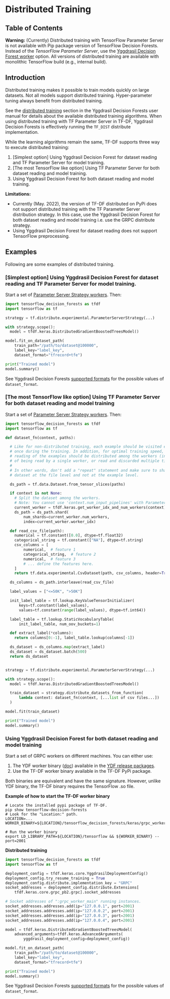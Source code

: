 # Distributed Training

<!-- docs_infra:strip_begin -->

## Table of Contents

<!--ts-->

<!--te-->

<!-- docs_infra:strip_end -->

**Warning:** (Currently) Distributed training with TensorFlow Parameter Server
is not available with Pip package version of TensorFlow Decision Forests.
Instead of the *TensorFlow Parameter Server*, use the
[Yggdrasil Decision Forest worker](https://www.tensorflow.org/decision_forests/distributed_training#using_yggdrasil_decision_forest_for_both_dataset_reading_and_model_training)
option. All versions of distributed training are available with monolithic
TensorFlow build (e.g., internal build).

## Introduction

Distributed training makes it possible to train models quickly on large
datasets. Not all models support distributed training. Hyper-parameter tuning
always benefit from distributed training.

See the
[distributed training](https://github.com/google/yggdrasil-decision-forests/blob/main/documentation/user_manual.md#distributed-training)
section in the Yggdrasil Decision Forests user manual for details about the
available distributed training algorithms. When using distributed training with
TF Parameter Server in TF-DF, Yggdrasil Decision Forests is effectively running
the `TF_DIST` distribute implementation.

While the learning algorithms remain the same, TF-DF supports three way to
execute distributed training:

1.  [Simplest option] Using Yggdrasil Decision Forest for dataset reading and TF
    Parameter Server for model training.
1.  [The most TensorFlow like option] Using TF Parameter Server for both dataset
    reading and model training.
1.  Using Yggdrasil Decision Forest for both dataset reading and model training.

**Limitations:**

-   Currently (May. 2022), the version of TF-DF distributed on PyPi does not
    support distributed training with the TF Parameter Server distribution
    strategy. In this case, use the Yggdrasil Decision Forest for both dataset
    reading and model training i.e. use the GRPC distribute strategy.
-   Using Yggdrasil Decision Forest for dataset reading does not support
    TensorFlow preprocessing.

## Examples

Following are some examples of distributed training.

### [Simplest option] Using Yggdrasil Decision Forest for dataset reading and TF Parameter Server for model training.

Start a set of
[Parameter Server Strategy workers](https://www.tensorflow.org/api_docs/python/tf/distribute/experimental/ParameterServerStrategy).
Then:

```python
import tensorflow_decision_forests as tfdf
import tensorflow as tf

strategy = tf.distribute.experimental.ParameterServerStrategy(...)

with strategy.scope():
  model = tfdf.keras.DistributedGradientBoostedTreesModel()

model.fit_on_dataset_path(
    train_path="/path/to/dataset@100000",
    label_key="label_key",
    dataset_format="tfrecord+tfe")

print("Trained model")
model.summary()
```

See Yggdrasil Decision Forests
[supported formats](https://github.com/google/yggdrasil-decision-forests/blob/main/documentation/user_manual.md#dataset-path-and-format)
for the possible values of `dataset_format`.

### [The most TensorFlow like option] Using TF Parameter Server for both dataset reading and model training

Start a set of
[Parameter Server Strategy workers](https://www.tensorflow.org/api_docs/python/tf/distribute/experimental/ParameterServerStrategy).
Then:

```python
import tensorflow_decision_forests as tfdf
import tensorflow as tf

def dataset_fn(context, paths):

  # Like for non-distributed training, each example should be visited exactly
  # once during the training. In addition, for optimal training speed, the
  # reading of the examples should be distributed among the workers (instead
  # of being read by a single worker, or read and discarded multiple times).
  #
  # In other words, don't add a "repeat" statement and make sure to shard the
  # dataset at the file level and not at the example level.

  ds_path = tf.data.Dataset.from_tensor_slices(paths)

  if context is not None:
    # Split the dataset among the workers.
    # Note: You cannot use 'context.num_input_pipelines' with ParameterServerV2.
    current_worker = tfdf.keras.get_worker_idx_and_num_workers(context)
    ds_path = ds_path.shard(
        num_shards=current_worker.num_workers,
        index=current_worker.worker_idx)

  def read_csv_file(path):
    numerical = tf.constant([0.0], dtype=tf.float32)
    categorical_string = tf.constant(["NA"], dtype=tf.string)
    csv_columns = [
        numerical,  # feature 1
        categorical_string,  # feature 2
        numerical,  # feature 3
        # ... define the features here.
    ]
    return tf.data.experimental.CsvDataset(path, csv_columns, header=True)

  ds_columns = ds_path.interleave(read_csv_file)

  label_values = ["<=50K", ">50K"]

  init_label_table = tf.lookup.KeyValueTensorInitializer(
      keys=tf.constant(label_values),
      values=tf.constant(range(label_values), dtype=tf.int64))

  label_table = tf.lookup.StaticVocabularyTable(
      init_label_table, num_oov_buckets=1)

  def extract_label(*columns):
    return columns[0:-1], label_table.lookup(columns[-1])

  ds_dataset = ds_columns.map(extract_label)
  ds_dataset = ds_dataset.batch(500)
  return ds_dataset


strategy = tf.distribute.experimental.ParameterServerStrategy(...)

with strategy.scope():
  model = tfdf.keras.DistributedGradientBoostedTreesModel()

  train_dataset = strategy.distribute_datasets_from_function(
      lambda context: dataset_fn(context, [...list of csv files...])
  )

model.fit(train_dataset)

print("Trained model")
model.summary()
```

### Using Yggdrasil Decision Forest for both dataset reading and model training

Start a set of GRPC workers on different machines. You can either use:

1.  The YDF worker binary
    ([doc](https://github.com/google/yggdrasil-decision-forests/blob/main/documentation/user_manual.md#grpc-distribute-implementation-recommended))
    available in the
    [YDF release packages](https://github.com/google/yggdrasil-decision-forests/releases).
2.  Use the TF-DF worker binary available in the TF-DF PyPi package.

Both binaries are equivalent and have the same signature. However, unlike YDF
binary, the TF-DF binary requires the TensorFlow .so file.

**Example of how to start the TF-DF worker binary**

```shell
# Locate the installed pypi package of TF-DF.
pip show tensorflow-decision-forests
# Look for the "Location:" path.
LOCATION=...
WORKER_BINARY=${LOCATION}/tensorflow_decision_forests/keras/grpc_worker_main

# Run the worker binary
export LD_LIBRARY_PATH=${LOCATION}/tensorflow && ${WORKER_BINARY} --port=2001
```

**Distributed training**

```python
import tensorflow_decision_forests as tfdf
import tensorflow as tf

deployment_config = tfdf.keras.core.YggdrasilDeploymentConfig()
deployment_config.try_resume_training = True
deployment_config.distribute.implementation_key = "GRPC"
socket_addresses = deployment_config.distribute.Extensions[
    tfdf.keras.core.grpc_pb2.grpc].socket_addresses

# Socket addresses of ":grpc_worker_main" running instances.
socket_addresses.addresses.add(ip="127.0.0.1", port=2001)
socket_addresses.addresses.add(ip="127.0.0.2", port=2001)
socket_addresses.addresses.add(ip="127.0.0.3", port=2001)
socket_addresses.addresses.add(ip="127.0.0.4", port=2001)

model = tfdf.keras.DistributedGradientBoostedTreesModel(
    advanced_arguments=tfdf.keras.AdvancedArguments(
        yggdrasil_deployment_config=deployment_config))

model.fit_on_dataset_path(
    train_path="/path/to/dataset@100000",
    label_key="label_key",
    dataset_format="tfrecord+tfe")

print("Trained model")
model.summary()
```

See Yggdrasil Decision Forests
[supported formats](https://github.com/google/yggdrasil-decision-forests/blob/main/documentation/user_manual.md#dataset-path-and-format)
for the possible values of `dataset_format`.
